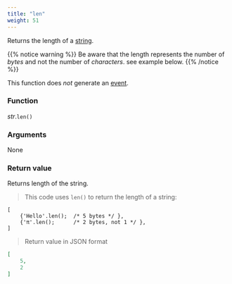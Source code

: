```yaml
---
title: "len"
weight: 51
---
```


Returns the length of a [string](..).

{{% notice warning %}}
Be aware that the length represents the number of *bytes* and not the number of *characters*. see example below.
{{% /notice %}}


This function does *not* generate an [event](../../../events).

### Function

*str*.`len()`

### Arguments

None

### Return value

Returns length of the string.

> This code uses `len()` to return the length of a string:

```thingsdb,json_response
[
    {'Hello'.len();  /* 5 bytes */ },
    {'π'.len();      /* 2 bytes, not 1 */ },
]
```

> Return value in JSON format

```json
[
    5,
    2
]
```
